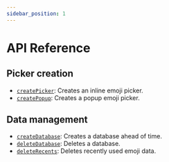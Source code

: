 ```yaml
---
sidebar_position: 1
---
```


# API Reference

## Picker creation

- [`createPicker`](./create-picker): Creates an inline emoji picker.
- [`createPopup`](./create-popup): Creates a popup emoji picker.

## Data management

- [`createDatabase`](./create-database): Creates a database ahead of time.
- [`deleteDatabase`](./delete-database): Deletes a database.
- [`deleteRecents`](./delete-recents): Deletes recently used emoji data.